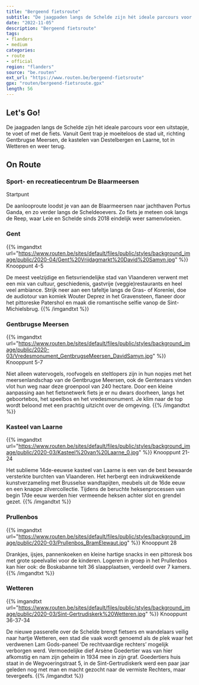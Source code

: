```yaml
---
title: "Bergeend fietsroute"
subtitle: "De jaagpaden langs de Schelde zijn hét ideale parcours voor een uitstapje, te voet of met de fiets"
date: "2022-11-05"
description: "Bergeend fietsroute"
tags:
- flanders
- medium
categories:
- route
- official
region: "flanders"
source: "be.routen"
ext_url: "https://www.routen.be/bergeend-fietsroute"
gpx: "routen/bergeend-fietsroute.gpx"
length: 56
---
```


## Let's Go!

De jaagpaden langs de Schelde zijn hét ideale parcours voor een uitstapje, te voet of met de fiets. Vanuit Gent trap je moeiteloos de stad uit, richting Gentbrugse Meersen, de kastelen van Destelbergen en Laarne, tot in Wetteren en weer terug.

## On Route

### Sport- en recreatiecentrum De Blaarmeersen

Startpunt

De aanlooproute loodst je van aan de Blaarmeersen naar jachthaven Portus Ganda, en zo verder langs de Scheldeoevers. Zo fiets je meteen ook langs de Reep, waar Leie en Schelde sinds 2018 eindelijk weer samenvloeien.

### Gent

{{% imgandtxt url="https://www.routen.be/sites/default/files/public/styles/background_image/public/2020-04/Gent%20Vrijdagmarkt%20David%20Samyn.jpg" %}}
Knooppunt 4-5

De meest veelzijdige en fietsvriendelijke stad van Vlaanderen verwent met een mix van cultuur, geschiedenis, gastvrije (veggie)restaurants en heel veel ambiance. Strijk neer aan een tafeltje langs de Gras- of Korenlei, doe de audiotour van komiek Wouter Deprez in het Gravensteen, flaneer door het pittoreske Patershol en maak die romantische selfie vanop de Sint-Michielsbrug.
{{% /imgandtxt %}}

### Gentbrugse Meersen

{{% imgandtxt url="https://www.routen.be/sites/default/files/public/styles/background_image/public/2020-03/Vredesmonument_GentbrugseMeersen_DavidSamyn.jpg" %}}
Knooppunt 5-7

Niet alleen watervogels, roofvogels en steltlopers zijn in hun nopjes met het meersenlandschap van de Gentbrugse Meersen, ook de Gentenaars vinden vlot hun weg naar deze groenpool van 240 hectare. Door een kleine aanpassing aan het fietsnetwerk fiets je er nu dwars doorheen, langs het geboortebos, het speelbos en het vredesmonument. Je klim naar de top wordt beloond met een prachtig uitzicht over de omgeving.
{{% /imgandtxt %}}

### Kasteel van Laarne

{{% imgandtxt url="https://www.routen.be/sites/default/files/public/styles/background_image/public/2020-03/Kasteel%20van%20Laarne_0.jpg" %}}
Knooppunt 21-24

Het sublieme 14de-eeuwse kasteel van Laarne is een van de best bewaarde versterkte burchten van Vlaanderen. Het herbergt een indrukwekkende kunstverzameling met Brusselse wandtapijten, meubels uit de 16de eeuw en een knappe zilvercollectie. Tijdens de beruchte heksenprocessen van begin 17de eeuw werden hier vermeende heksen achter slot en grendel gezet.
{{% /imgandtxt %}}

### Prullenbos

{{% imgandtxt url="https://www.routen.be/sites/default/files/public/styles/background_image/public/2020-03/Prullenbos_BramElewaut.jpg" %}}
Knooppunt 28

Drankjes, ijsjes, pannenkoeken en kleine hartige snacks in een pittoresk bos met grote speelvallei voor de kinderen. Logeren in groep in het Prullenbos kan hier ook: de Boskabanne telt 36 slaapplaatsen, verdeeld over 7 kamers.
{{% /imgandtxt %}}

### Wetteren

{{% imgandtxt url="https://www.routen.be/sites/default/files/public/styles/background_image/public/2020-03/Sint-Gertrudiskerk%20Wetteren.jpg" %}}
Knooppunt 36-37-34

De nieuwe passerelle over de Schelde brengt fietsers en wandelaars veilig naar hartje Wetteren, een stad die vaak wordt genoemd als de plek waar het verdwenen Lam Gods-paneel ‘De rechtvaardige rechters’ mogelijk verborgen werd. Vermoedelijke dief Arsène Goedertier was van hier afkomstig en nam zijn geheim in 1934 mee in zijn graf. Goedertiers huis staat in de Wegvoeringstraat 5, in de Sint-Gertrudiskerk werd een paar jaar geleden nog met man en macht gezocht naar de vermiste Rechters, maar tevergeefs.
{{% /imgandtxt %}}


